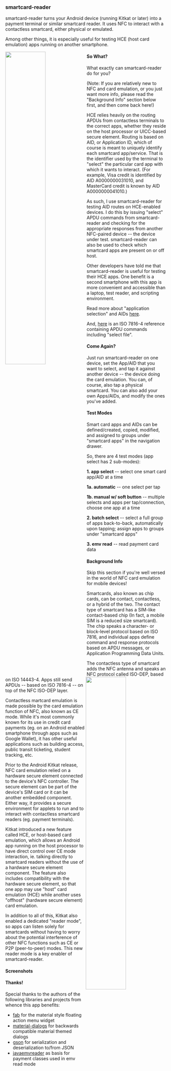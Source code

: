 ### smartcard-reader

smartcard-reader turns your Android device (running Kitkat or later) into a
payment terminal or similar smartcard reader. It uses NFC to interact with a
contactless smartcard, either physical or emulated.

Among other things, it is especially useful for testing HCE (host card emulation)
apps running on another smartphone.

<img align="left" width="50%" src="/docs/tn_screen_nav_drawer.png">
<img align="right" width="50%" src="/docs/tn_screen_app_select.png">


#### So What?

What exactly can smartcard-reader do for you?

(Note: If you are relatively new to NFC and card emulation, or you just want more
info, please read the "Background Info" section below first, and then come back
here!)

HCE relies heavily on the routing APDUs from contactless terminals to the correct
apps, whether they reside on the host processor or UICC-based secure element.
Routing is based on AID, or Application ID, which of course is meant to uniquely
identify each smartcard app/service. That is the identifier used by the terminal
to "select" the particular card app with which it wants to interact. (For example,
Visa credit is identified by AID A0000000031010, and MasterCard credit is known by
AID A0000000041010.)

As such, I use smartcard-reader for testing AID routes on HCE-enabled devices. I
do this by issuing "select" APDU commands from smartcard-reader and checking for
the appropriate responses from another NFC-paired device -- the device under test.
smartcard-reader can also be used to check which smartcard apps are present on
or off host.

Other developers have told me that smartcard-reader is useful for testing their
HCE apps. One benefit is a second smartphone with this app is more convenient and
accessible than a laptop, test reader, and scripting environment.

Read more about "application selection" and AIDs [here](http://en.wikipedia.org/wiki/EMV#Application_selection).

And, [here](http://www.cardwerk.com/smartcards/smartcard_standard_ISO7816-4.aspx)
is an ISO 7816-4 reference containing APDU commands including "select file".

#### Come Again?

Just run smartcard-reader on one device, set the App/AID that you want to select,
and tap it against another device -- the device doing the card emulation. You can,
of course, also tap a physical smartcard. You can also add your own Apps/AIDs, and
modify the ones you've added.

#### Test Modes

Smart card apps and AIDs can be defined/created, copied, modified, and assigned to
groups under "smartcard apps" in the navigation drawer.

So, there are 4 test modes (app select has 2 sub-modes): 

**1. app select** -- select one smart card app/AID at a time

   **1a. automatic** -- one select per tap

   **1b. manual w/ soft button** -- multiple selects and apps per tap/connection,
	   choose one app at a time

**2. batch select** -- select a full group of apps back-to-back, automatically upon
   tapping; assign apps to groups under "smartcard apps"

**3. emv read** -- read payment card data

#### Background Info

Skip this section if you're well versed in the world of NFC card emulation for
mobile devices!

Smartcards, also known as chip cards, can be contact, contactless, or a hybrid
of the two. The contact type of smartcard has a SIM-like contact-based chip (In
fact, a mobile SIM is a reduced size smartcard). The chip speaks a character- or
block-level protocol based on ISO 7816, and individual apps define command and
response protocols based on APDU messages, or Application Programming Data Units.

The contactless type of smartcard adds the NFC antenna and speaks an NFC protocol
called ISO-DEP, based on ISO 14443-4. Apps still send APDUs -- based on ISO 7816-4
-- on top of the NFC ISO-DEP layer.

Contactless martcard emulation is made possible by the card emulation function of
NFC, also known as CE mode. While it's most commonly known for its use in credit
card payments (eg. on an Android enabled smartphone through apps such as Google
Wallet), it has other useful applications such as building access, public transit
ticketing, student tracking, etc.

Prior to the Android Kitkat release, NFC card emulation relied on a hardware
secure element connected to the device's NFC controller. The secure element can be
part of the device's SIM card or it can be another embedded component. Either way,
it provides a secure environment for applets to run and to interact with
contactless smartcard readers (eg. payment terminals).

Kitkat introduced a new feature called HCE, or host-based card emulation, which
allows an Android app running on the host processor to have direct control over
CE mode interaction, ie. talking directly to smartcard readers without the use of
a hardware secure element component. The feature also includes compatibility with
the hardware secure element, so that one app may use "host" card emulation (HCE)
while another uses "offhost" (hardware secure element) card emulation.

In addition to all of this, Kitkat also enabled a dedicated "reader mode", so apps
can listen solely for smartcards without having to worry about the potential
interference of other NFC functions such as CE or P2P (peer-to-peer) modes. This
new reader mode is a key enabler of smartcard-reader.

#### Screenshots

<img align="left" width="50%" src="/docs/tn_screen_nav_drawer.png">
<img align="right" width="50%" src="/docs/tn_screen_app_select.png">

<img align="left" width="50%" src="/docs/tn_screen_parsed_msg.png">
<img align="right" width="50%" src="/docs/tn_screen_share_gmail.png">

<img align="left" width="50%" src="/docs/tn_screen_app_list.png">
<img align="right" width="50%" src="/docs/tn_screen_app_list_fam.png">

<img align="left" width="50%" src="/docs/tn_screen_new_app.png">
<img align="right" width="50%" src="/docs/tn_screen_app_view.png">

<img align="left" width="50%" src="/docs/tn_screen_group_edit.png">
<img align="right" width="50%" src="/docs/tn_screen_group_view.png">

<img align="left" width="50%" src="/docs/tn_screen_batch_select_intro.png">
<img align="right" width="50%" src="/docs/tn_screen_batch_select.png">

<img align="left" width="50%" src="/docs/tn_screen_emv_read.png">
<img align="right" width="50%" src="/docs/tn_screen_settings.png">

#### Thanks!

Special thanks to the authors of the following libraries and projects from whence
this app benefits:

- [fab][1] for the material style floating action menu widget
- [material-dialogs][2] for backwards compatible material themed dialogs
- [gson][3] for serialization and deserialization to/from JSON
- [javaemvreader][4] as basis for payment classes used in emv read mode

[1]: https://github.com/Clans/FloatingActionButton
[2]: https://github.com/afollestad/material-dialogs
[3]: https://github.com/google/gson
[4]: https://github.com/sasc999/javaemvreader
